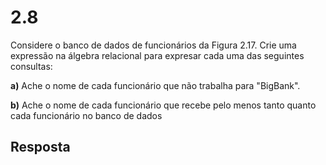 # 2.8

Considere o banco de dados de funcionários da Figura 2.17. Crie uma expressão na álgebra relacional para expresar cada uma das seguintes consultas:

**a)** Ache o nome de cada funcionário que não trabalha para "BigBank".

**b)** Ache o nome de cada funcionário que recebe pelo menos tanto quanto cada funcionário no banco de dados

## Resposta
